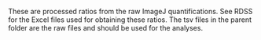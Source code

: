 These are processed ratios from the raw ImageJ quantifications. See RDSS for the Excel files used for obtaining these ratios. The tsv files in the parent folder are the raw files and should be used for the analyses.
